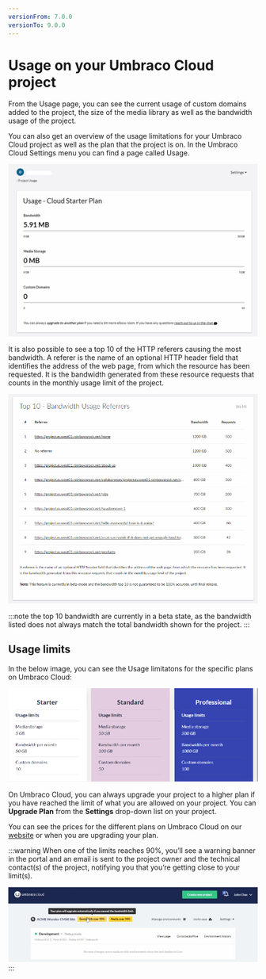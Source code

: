 ```yaml
---
versionFrom: 7.0.0
versionTo: 9.0.0
---
```


# Usage on your Umbraco Cloud project

From the Usage page, you can see the current usage of custom domains added to the project, the size of the media library as well as the bandwidth usage of the project.

You can also get an overview of the usage limitations for your Umbraco Cloud project as well as the plan that the project is on. In the Umbraco Cloud Settings menu you can find a page called Usage.

![Usage on Cloud](images/Usage.png)

It is also possible to see a top 10 of the HTTP referers causing the most bandwidth. A referer is the name of an optional HTTP header field that identifies the address of the web page, from which the resource has been requested. It is the bandwidth generated from these resource requests that counts in the monthly usage limit of the project.

![top 10 bandwidth](images/bandwidth.png)

:::note
the top 10 bandwidth are currently in a beta state, as the bandwidth listed does not always match the total bandwidth shown for the project.
:::

## Usage limits

In the below image, you can see the Usage limitatons for the specific plans on Umbraco Cloud:

![Usage limits on a starter plan](images/Plan_limits.png)

On Umbraco Cloud, you can always upgrade your project to a higher plan if you have reached the limit of what you are allowed on your project. You can **Upgrade Plan** from the **Settings** drop-down list on your project.

You can see the prices for the different plans on Umbraco Cloud on our [website](https://umbraco.com/umbraco-cloud-pricing/) or when you are upgrading your plan.

:::warning
When one of the limits reaches 90%, you’ll see a warning banner in the portal and an email is sent to the project owner and the technical contact(s) of the project, notifying you that you’re getting close to your limit(s).

![USage Warning](images/warnings_usage.png)
:::
